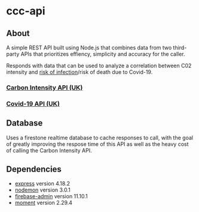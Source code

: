 # ccc-api

## About

A simple REST API built using Node.js that combines data from two third-party APIs that prioritizes effiency, simplicity and accuracy for the caller.

Responds with data that can be used to analyze a correlation between C02 intensity and [risk of infection](https://cires.colorado.edu/news/carbon-dioxide-levels-reflect-covid-risk)/risk of death due to Covid-19.

### [Carbon Intensity API (UK)](https://carbon-intensity.github.io/api-definitions/#carbon-intensity-api-v2-0-0)
### [Covid-19 API (UK)](https://coronavirus.data.gov.uk/details/developers-guide/generic-api)

## Database

Uses a firestone realtime database to cache responses to call, with the goal of greatly improving the respose time of this API as well as the heavy cost of calling the Carbon Intensity API.

## Dependencies

* [express](https://www.npmjs.com/package/express) version 4.18.2
* [nodemon](https://www.npmjs.com/package/nodemon) version 3.0.1
* [firebase-admin](https://www.npmjs.com/package/firebase-admin) version 11.10.1
* [moment](https://www.npmjs.com/package/moment) version 2.29.4
